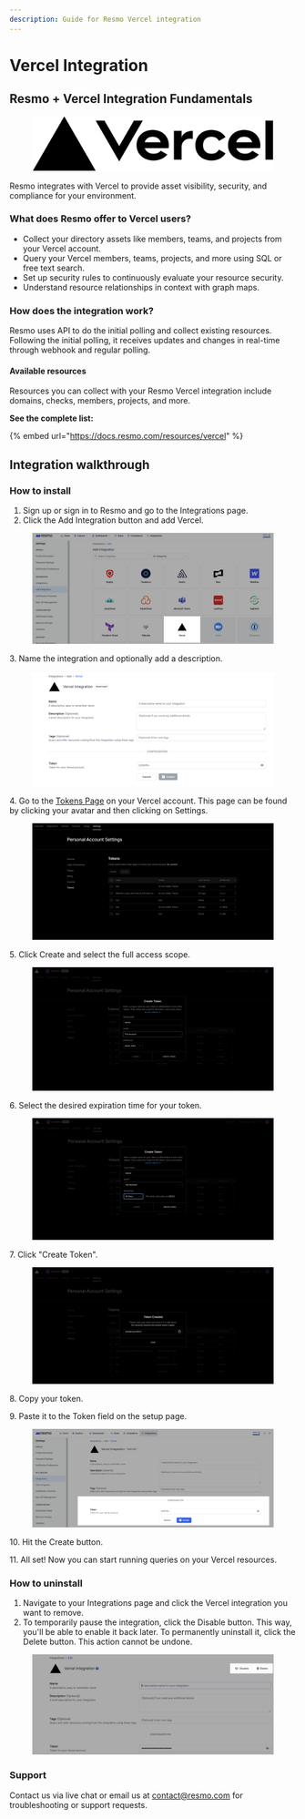 ```yaml
---
description: Guide for Resmo Vercel integration
---
```


# Vercel Integration

## Resmo + Vercel Integration Fundamentals

<figure><img src="../.gitbook/assets/vercel-logo.png" alt=""><figcaption></figcaption></figure>

Resmo integrates with Vercel to provide asset visibility, security, and compliance for your environment.

### What does Resmo offer to Vercel users?

* Collect your directory assets like members, teams, and projects from your Vercel account.
* Query your Vercel members, teams, projects, and more using SQL or free text search.
* Set up security rules to continuously evaluate your resource security.
* Understand resource relationships in context with graph maps.

### How does the integration work?

Resmo uses API to do the initial polling and collect existing resources. Following the initial polling, it receives updates and changes in real-time through webhook and regular polling.

#### Available resources

Resources you can collect with your Resmo Vercel integration include domains, checks, members, projects, and more.

**See the complete list:**

{% embed url="https://docs.resmo.com/resources/vercel" %}

## Integration walkthrough

### How to install

1. Sign up or sign in to Resmo and go to the Integrations page.
2. Click the Add Integration button and add Vercel.

<figure><img src="../.gitbook/assets/add-vercel.png" alt=""><figcaption></figcaption></figure>

3\. Name the integration and optionally add a description.

<figure><img src="../.gitbook/assets/vercel-resmo.png" alt=""><figcaption></figcaption></figure>

4\. Go to the [Tokens Page](https://vercel.com/account/tokens) on your Vercel account. This page can be found by clicking your avatar and then clicking on Settings.

<figure><img src="../.gitbook/assets/account-settings.png" alt=""><figcaption></figcaption></figure>

5\. Click Create and select the full access scope.

<figure><img src="../.gitbook/assets/access-scope.png" alt=""><figcaption></figcaption></figure>

6\. Select the desired expiration time for your token.

<figure><img src="../.gitbook/assets/expiration-date-for-vercel-api.png" alt=""><figcaption></figcaption></figure>

7\. Click "Create Token".

<figure><img src="../.gitbook/assets/vercel-api-token-generation.png" alt=""><figcaption></figcaption></figure>

8\. Copy your token.

9\. Paste it to the Token field on the setup page.

<figure><img src="../.gitbook/assets/paste-token.png" alt=""><figcaption></figcaption></figure>

10\. Hit the Create button.

11\. All set! Now you can start running queries on your Vercel resources.

### How to uninstall

1. Navigate to your Integrations page and click the Vercel integration you want to remove.
2. To temporarily pause the integration, click the Disable button. This way, you'll be able to enable it back later. To permanently uninstall it, click the Delete button. This action cannot be undone.

<figure><img src="../.gitbook/assets/delete-disable-buttons.png" alt=""><figcaption></figcaption></figure>

### Support

Contact us via live chat or email us at contact@resmo.com for troubleshooting or support requests.

